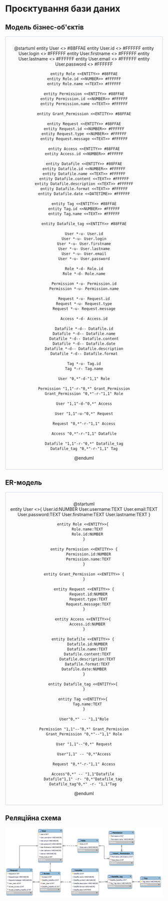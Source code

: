 # Проєктування бази даних

## Модель бізнес-об'єктів

<center style="
    border-radius:4px;
    border: 1px solid #cfd7e6;
    box-shadow: 0 1px 3px 0 rgba(89,105,129,.05), 0 1px 1px 0 rgba(0,0,0,.025);
    padding: 1em;"
>

@startuml
    entity User <<ENTITY>> #88FFAE
    entity User.id <<NUMBER>> #FFFFFF
    entity User.login <<TEXT>> #FFFFFF
    entity User.firstname <<TEXT>> #FFFFFF
    entity User.lastname <<TEXT>> #FFFFFF
    entity User.email <<TEXT>> #FFFFFF
    entity User.password <<TEXT>> #FFFFFF
    
    entity Role <<ENTITY>> #88FFAE
    entity Role.id <<NUMBER>> #FFFFFF
    entity Role.name <<TEXT>> #FFFFFF
    
    entity Permission <<ENTITY>> #88FFAE
    entity Permission.id <<NUMBER>> #FFFFFF
    entity Permission.name <<TEXT>> #FFFFFF
    
    entity Grant_Permission <<ENTITY>> #88FFAE
    
    entity Request <<ENTITY>> #88FFAE
    entity Request.id <<NUMBER>> #FFFFFF
    entity Request.type <<NUMBER>> #FFFFFF
    entity Request.message <<TEXT>> #FFFFFF
    
    entity Access <<ENTITY>> #88FFAE
    entity Access.id <<NUMBER>> #FFFFFF
    
    entity Datafile <<ENTITY>> #88FFAE
    entity Datafile.id <<NUMBER>> #FFFFFF
    entity Datafile.name <<TEXT>> #FFFFFF
    entity Datafile.content <<TEXT>> #FFFFFF
    entity Datafile.description <<TEXT>> #FFFFFF
    entity Datafile.format <<TEXT>> #FFFFFF
    entity Datafile.date <<DATETIME>> #FFFFFF
    
    entity Tag <<ENTITY>> #88FFAE
    entity Tag.id <<NUMBER>> #FFFFFF
    entity Tag.name <<TEXT>> #FFFFFF
    
    entity Datafile_tag <<ENTITY>> #88FFAE
    
    User *-u- User.id
    User *-u- User.login
    User *-u- User.firstname
    User *-u- User.lastname
    User *-u- User.email
    User *-u- User.password
    
    Role *-d- Role.id
    Role *-d- Role.name
    
    Permission *-u- Permission.id
    Permission *-u- Permission.name
    
    Request *-u- Request.id
    Request *-u- Request.type
    Request *-u- Request.message
    
    Access *-d- Access.id
    
    Datafile *-d-- Datafile.id
    Datafile *-d-- Datafile.name
    Datafile *-d-- Datafile.content
    Datafile *-d-- Datafile.date
    Datafile *-d-- Datafile.description
    Datafile *-d-- Datafile.format
    
    Tag *-u- Tag.id
    Tag *-r- Tag.name
    
    User "0,*"-d-"1,1" Role
    
    Permission "1,1"-r-"0,*" Grant_Permission
    Grant_Permission "0,*"-r-"1,1" Role
    
    User "1,1"-d-"0,*" Access
    
    User "1,1"-u-"0,*" Request
    
    Request "0,*"-r-"1,1" Access
    
    Access "0,*"-r-"1,1" Datafile
    
    Datafile "1,1"-r-"0,*" Datafile_tag
    Datafile_tag "0,*"-r-"1,1" Tag
@enduml

</center>

## ER-модель

<center style="
    border-radius:4px;
    border: 1px solid #cfd7e6;
    box-shadow: 0 1px 3px 0 rgba(89,105,129,.05), 0 1px 1px 0 rgba(0,0,0,.025);
    padding: 1em;"
>

@startuml  
    entity User <<ENTITY>>{ 
        User.id:NUMBER 
        User.username:TEXT 
        User.email:TEXT 
        User.password:TEXT 
        User.firstname:TEXT 
        User.lastname:TEXT 
    }
    
    entity Role <<ENTITY>>{ 
        Role.name:TEXT 
        Role.id:NUMBER 
    }
    
    entity Permission <<ENTITY>> {
        Permission.id:NUMBER
        Permission.name:TEXT
    }
    
    entity Grant_Permission <<ENTITY>> {
    }
    
    entity Request <<ENTITY>> {
        Request.id:NUMBER
        Request.type:TEXT
        Request.message:TEXT
    }
    
    entity Access <<ENTITY>>{ 
        Access.id:NUMBER 
    }
    
    entity Datafile <<ENTITY>> { 
        Datafile.id:NUMBER 
        Datafile.name:TEXT 
        Datafile.content:TEXT 
        Datafile.description:TEXT 
        Datafile.format:TEXT 
        Datafile.date:NUMBER    
    }
    
    entity Datafile_tag <<ENTITY>>{ 
    }
    
    entity Tag <<ENTITY>>{ 
        Tag.name:TEXT 
    }
    
    User"0,*" -- "1,1"Role
    
    Permission "1,1"--"0,*" Grant_Permission
    Grant_Permission "0,*"--"1,1" Role
    
    User "1,1"--"0,*" Request
    
    User"1,1" -- "0,*"Access
    
    Request "0,*"-r-"1,1" Access
    
    Access"0,*" -- "1,1"Datafile 
    Datafile"1,1" -r- "0,*"Datafile_tag 
    Datafile_tag"0,*" -r- "1,1"Tag 
@enduml

</center>

## Реляційна схема

![relation_scheme](./photo/Shema.png)

